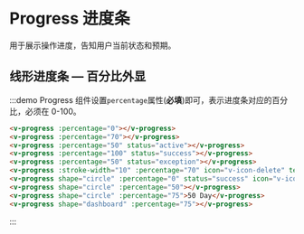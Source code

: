 # Progress 进度条

用于展示操作进度，告知用户当前状态和预期。

## 线形进度条 — 百分比外显

:::demo Progress 组件设置`percentage`属性(**必填**)即可，表示进度条对应的百分比，必须在 0-100。

```html
<v-progress :percentage="0"></v-progress>
<v-progress :percentage="70"></v-progress>
<v-progress :percentage="50" status="active"></v-progress>
<v-progress :percentage="100" status="success"></v-progress>
<v-progress :percentage="50" status="exception"></v-progress>
<v-progress :stroke-width="10" :percentage="70" icon="v-icon-delete" text-inside></v-progress>
<v-progress shape="circle" :percentage="0" status="success" icon="v-icon-delete"></v-progress>
<v-progress shape="circle" :percentage="50"></v-progress>
<v-progress shape="circle" :percentage="75">50 Day</v-progress>
<v-progress shape="dashboard" :percentage="75"></v-progress>
```
:::

<script>
  import Progress from '@/components/Progress';

  export default {
    components: {
      VProgress: Progress,
    },
  };
</script>